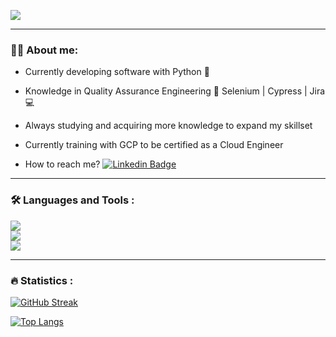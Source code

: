 
 [![](https://img.shields.io/badge/LinkedIn-0077B5?style=for-the-badge&logo=linkedin&logoColor=white)](https://www.linkedin.com/in/jrmaldo/)
 
---

### :man_technologist: About me:
*  Currently developing software with Python :muscle:

*  Knowledge in Quality Assurance Engineering :blue_book: Selenium | Cypress | Jira :computer:

*  Always studying and acquiring more knowledge to expand my skillset

*  Currently training with GCP to be certified as a Cloud Engineer

*  How to reach me? [![Linkedin Badge](https://img.shields.io/badge/-Roberto-blue?style=flat&logo=Linkedin&logoColor=white)](https://www.linkedin.com/in/jrmaldo/)
---
### :hammer_and_wrench: Languages and Tools :

<div id="header">
<p align="left">
  <a href="https://skillicons.dev">
    <img src="https://skillicons.dev/icons?i=python,flask,django,javascript,react,mongodb,postgresql" />
    <br />
    <img src="https://skillicons.dev/icons?i=git,github,docker" />
    <br />
    <img src="https://skillicons.dev/icons?i=selenium,cypress,androidstudio" />
  </a>
</p>
</div>

---

 ### :fire: Statistics :
 
<div id="header" align="left">
<p align="left">
 
[![GitHub Streak](http://github-readme-streak-stats.herokuapp.com?user=robertomaldonado&theme=dark&background=000000)](https://git.io/streak-stats)

</p>

[![Top Langs](https://github-readme-stats.vercel.app/api/top-langs/?username=robertomaldonado&layout=compact&theme=vision-friendly-dark)](https://github.com/anuraghazra/github-readme-stats)
</div>
